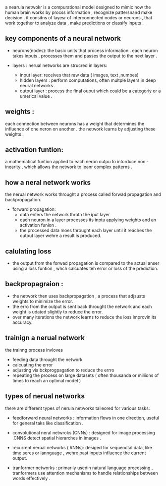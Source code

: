 a nearula netwokr is a compurational model designed to mimic how the human brain works by procss information , recognize pattersnand make decision . it consitns of layesr of interconnected nodes or neurons , that work together to analyze data , make predictions or classify inputs . 


## key components of a neural network 

- neurons(nodes): the basic units that process information . each neuron takes inputs , processes them and passes the output to the next layer . 

- layers : nerual networks are strucred in layers: 
    - input layer: receives that raw data ( images, text ,numbes)
    - hidden layers : perform computations, often multple layers in deep neural networks . 
    - output layer : process the final ouput which could be a categoriy or a umerical value . 
## weights :
 each connection between neurons has a weight that determines the influence of one neron on another . the network learns by adjusting these weights . 

## activation funtion:
 a mathematical funtion applied to each neron outpu to intorduce non -inearity , which allows the network to leanr complex patterns . 

## how a neral network works 

the nerual network works throught a process called forwad propagation and backpropagation.

- forward propagation:
    - data enters the network throth the iput layer
    - each neuron in a layer processes its inptu applying weights and an activation funion . 
    - the processed data moes throught each layer until it reaches the output layer wehre a result is produced. 


## calulating loss 

- the output from the forwad propagation is compared to the actual anser using a loss funtion , whch calcuates teh error or loss of the prediction. 

## backpropagraion :
- the network then uses backpropagation , a process that adjsusts weights to minimize the error. 
- the erro from the output is sent back throught the network and each weight is udated slightly to reduce the error.
- over many iterations the network learns to reduce the loss improvin its accuracy. 

## trainign a nerual network 

the trainng process invloves 
- feeding data throught the network 
- calcuating the error
- adjusting via bckprogpagation to reduce the errro 
- repeating the process on large datasets ( often thousanda or miliions of times to reach an optimal model )

## types of nerual networks 

there are different types of nerula networks taileored for various tasks: 

- feedforward neural networks : information flows in one direction, useful for general taks like classification . 

- convolutional neral netwroks (CNNs) : designed for image processing .CNNS detect spatial hierarches in images . 
- recurrent nerual networks ( RNNs): desiged for sequenctal data, like time seres or lannguage , wehre past inputs influence the current output. 
- tranformer networks : primarily usedin natural language processing , tranformers use attention mechanisms to handle relationships between words effectively . 

